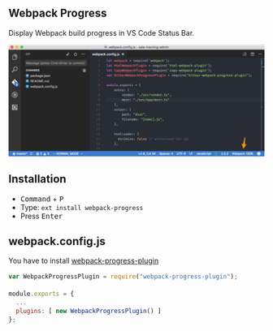 ## Webpack Progress

Display Webpack build progress in VS Code Status Bar.

![](https://github.com/Combeenation/vscode-webpack-progress/raw/master/images/progress.png)

## Installation

- <kbd>Command</kbd> + <kbd>P</kbd>
- Type: `ext install webpack-progress`
- Press <kbd>Enter</kbd>

## webpack.config.js

You have to install [webpack-progress-plugin](https://github.com/Combeenation/webpack-progress-plugin)

```javascript
var WebpackProgressPlugin = require("webpack-progress-plugin");

module.exports = {
  ...
  plugins: [ new WebpackProgressPlugin() ]
};
```
